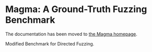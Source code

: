 # Magma: A Ground-Truth Fuzzing Benchmark

The documentation has been moved to [the Magma homepage](https://hexhive.epfl.ch/magma).


Modified Benchmark for Directed Fuzzing.